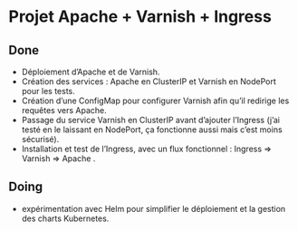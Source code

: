 # Projet Apache + Varnish + Ingress

## Done

- Déploiement d’Apache et de Varnish.  
- Création des services : Apache en ClusterIP et Varnish en NodePort pour les tests.  
- Création d’une ConfigMap pour configurer Varnish afin qu’il redirige les requêtes vers Apache.  
- Passage du service Varnish en ClusterIP avant d’ajouter l’Ingress (j’ai testé en le laissant en NodePort, ça fonctionne aussi mais c’est moins sécurisé).  
- Installation et test de l’Ingress, avec un flux fonctionnel : Ingress  => Varnish => Apache  .

## Doing
- expérimentation avec Helm pour simplifier le déploiement et la gestion des charts Kubernetes.


